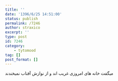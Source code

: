 ```yaml
---
title: ''
date: '1396/6/25 14:51:00'
status: publish
permalink: /7246
author: straxico
excerpt: ''
type: post
id: 7246
category:
    - tytomood
tag: []
post_format: []
---
```

میگفت خانه های امروزی غریب اند و از نوازش آفتاب نمیخندند